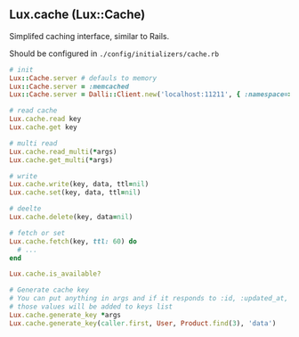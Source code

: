 ## Lux.cache (Lux::Cache)

Simplifed caching interface, similar to Rails.

Should be configured in `./config/initializers/cache.rb`

```ruby
# init
Lux::Cache.server # defauls to memory
Lux::Cache.server = :memcached
Lux::Cache.server = Dalli::Client.new('localhost:11211', { :namespace=>Digest::MD5.hexdigest(__FILE__)[0,4], :compress => true,  :expires_in => 1.hour })

# read cache
Lux.cache.read key
Lux.cache.get key

# multi read
Lux.cache.read_multi(*args)
Lux.cache.get_multi(*args)

# write
Lux.cache.write(key, data, ttl=nil)
Lux.cache.set(key, data, ttl=nil)

# deelte
Lux.cache.delete(key, data=nil)

# fetch or set
Lux.cache.fetch(key, ttl: 60) do
  # ...
end

Lux.cache.is_available?

# Generate cache key
# You can put anything in args and if it responds to :id, :updated_at, :created_at
# those values will be added to keys list
Lux.cache.generate_key *args
Lux.cache.generate_key(caller.first, User, Product.find(3), 'data')
```
